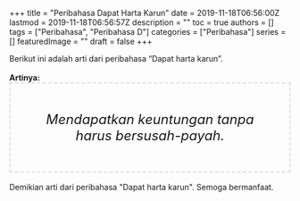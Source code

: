 +++
title = "Peribahasa Dapat Harta Karun"
date = 2019-11-18T06:56:00Z
lastmod = 2019-11-18T06:56:57Z
description = ""
toc = true
authors = []
tags = ["Peribahasa", "Peribahasa D"]
categories = ["Peribahasa"]
series = []
featuredImage = ""
draft = false
+++

<div dir="ltr" style="text-align: left;" trbidi="on"><div style="text-align: justify;">Berikut ini adalah arti dari peribahasa “Dapat harta karun”.</div><br /><div style="text-align: justify;"><b>Artinya:</b></div><div style="border: 2px dashed #ddd; font-size: 24px; height: auto; margin: 0 auto; padding: 50px; text-align: center; width: auto;"><i>Mendapatkan keuntungan tanpa harus bersusah-payah.</i></div><br /><div style="text-align: justify;">Demikian arti dari peribahasa "Dapat harta karun". Semoga bermanfaat.</div></div>
